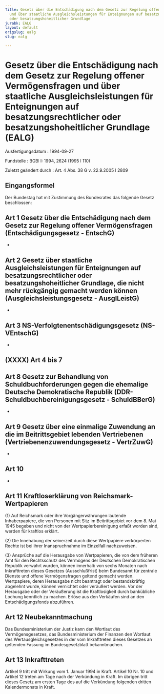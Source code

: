 ```yaml
---
Title: Gesetz über die Entschädigung nach dem Gesetz zur Regelung offener Vermögensfragen
  und über staatliche Ausgleichsleistungen für Enteignungen auf besatzungsrechtlicher
  oder besatzungshoheitlicher Grundlage
jurabk: EALG
layout: default
origslug: ealg
slug: ealg

---
```


# Gesetz über die Entschädigung nach dem Gesetz zur Regelung offener Vermögensfragen und über staatliche Ausgleichsleistungen für Enteignungen auf besatzungsrechtlicher oder besatzungshoheitlicher Grundlage (EALG)

Ausfertigungsdatum
:   1994-09-27

Fundstelle
:   BGBl I: 1994, 2624 (1995 I 110)

Zuletzt geändert durch
:   Art. 4 Abs. 38 G v. 22.9.2005 I 2809


## Eingangsformel

Der Bundestag hat mit Zustimmung des Bundesrates das folgende Gesetz beschlossen:


## Art 1 Gesetz über die Entschädigung nach dem Gesetz zur Regelung offener Vermögensfragen (Entschädigungsgesetz - EntschG)

-


## Art 2 Gesetz über staatliche Ausgleichsleistungen für Enteignungen auf besatzungsrechtlicher oder besatzungshoheitlicher Grundlage, die nicht mehr rückgängig gemacht werden können (Ausgleichsleistungsgesetz - AusglLeistG)

-


## Art 3 NS-Verfolgtenentschädigungsgesetz (NS-VEntschG)

-


## (XXXX) Art 4 bis 7



## Art 8 Gesetz zur Behandlung von Schuldbuchforderungen gegen die ehemalige Deutsche Demokratische Republik (DDR-Schuldbuchbereinigungsgesetz - SchuldBBerG)

-


## Art 9 Gesetz über eine einmalige Zuwendung an die im Beitrittsgebiet lebenden Vertriebenen (Vertriebenenzuwendungsgesetz - VertrZuwG)

-


## Art 10

-


## Art 11 Kraftloserklärung von Reichsmark-Wertpapieren

(1) Auf Reichsmark oder ihre Vorgängerwährungen lautende Inhaberpapiere, die von Personen mit Sitz im Beitrittsgebiet vor dem 8. Mai 1945 begeben und nicht von der Wertpapierbereinigung erfaßt worden sind, werden für kraftlos erklärt.

(2) Die Innehabung der seinerzeit durch diese Wertpapiere verkörperten Rechte ist bei ihrer Inanspruchnahme im Einzelfall nachzuweisen.

(3) Ansprüche auf die Herausgabe von Wertpapieren, die von dem früheren Amt für den Rechtsschutz des Vermögens der Deutschen Demokratischen Republik verwahrt wurden, können innerhalb von sechs Monaten nach Inkrafttreten dieses Gesetzes (Ausschlußfrist) beim Bundesamt für zentrale Dienste und offene Vermögensfragen geltend gemacht werden. Wertpapiere, deren Herausgabe nicht beantragt oder bestandskräftig abgelehnt wurde, können vernichtet oder veräußert werden. Vor der Herausgabe oder der Veräußerung ist die Kraftlosigkeit durch bankübliche Lochung kenntlich zu machen. Erlöse aus den Verkäufen sind an den Entschädigungsfonds abzuführen.


## Art 12 Neubekanntmachung

Das Bundesministerium der Justiz kann den Wortlaut des Vermögensgesetzes, das Bundesministerium der Finanzen den Wortlaut des Wertausgleichsgesetzes in der vom Inkrafttreten dieses Gesetzes an geltenden Fassung im Bundesgesetzblatt bekanntmachen.


## Art 13 Inkrafttreten

Artikel 9 tritt mit Wirkung vom 1. Januar 1994 in Kraft. Artikel 10 Nr. 10 und Artikel 12 treten am Tage nach der Verkündung in Kraft. Im übrigen tritt dieses Gesetz am ersten Tage des auf die Verkündung folgenden dritten Kalendermonats in Kraft.

